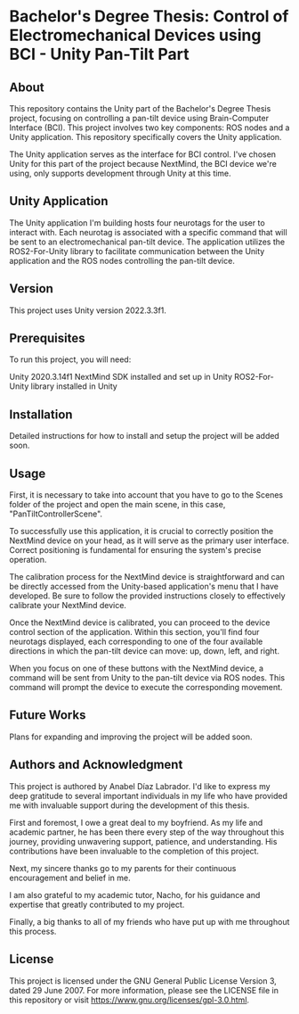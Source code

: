 # Bachelor's Degree Thesis: Control of Electromechanical Devices using BCI - Unity Pan-Tilt Part

## About
This repository contains the Unity part of the Bachelor's Degree Thesis project, focusing on controlling a pan-tilt device using Brain-Computer Interface (BCI). This project involves two key components: ROS nodes and a Unity application. This repository specifically covers the Unity application.

The Unity application serves as the interface for BCI control. I've chosen Unity for this part of the project because NextMind, the BCI device we're using, only supports development through Unity at this time.

## Unity Application
The Unity application I'm building hosts four neurotags for the user to interact with. Each neurotag is associated with a specific command that will be sent to an electromechanical pan-tilt device. The application utilizes the ROS2-For-Unity library to facilitate communication between the Unity application and the ROS nodes controlling the pan-tilt device.

## Version
This project uses Unity version 2022.3.3f1.

## Prerequisites
To run this project, you will need:

Unity 2020.3.14f1
NextMind SDK installed and set up in Unity
ROS2-For-Unity library installed in Unity

## Installation
Detailed instructions for how to install and setup the project will be added soon.

## Usage
First, it is necessary to take into account that you have to go to the Scenes folder of the project and open the main scene, in this case, "PanTiltControllerScene".

To successfully use this application, it is crucial to correctly position the NextMind device on your head, as it will serve as the primary user interface. Correct positioning is fundamental for ensuring the system's precise operation.

The calibration process for the NextMind device is straightforward and can be directly accessed from the Unity-based application's menu that I have developed. Be sure to follow the provided instructions closely to effectively calibrate your NextMind device.

Once the NextMind device is calibrated, you can proceed to the device control section of the application. Within this section, you'll find four neurotags displayed, each corresponding to one of the four available directions in which the pan-tilt device can move: up, down, left, and right.

When you focus on one of these buttons with the NextMind device, a command will be sent from Unity to the pan-tilt device via ROS nodes. This command will prompt the device to execute the corresponding movement.

## Future Works
Plans for expanding and improving the project will be added soon.

## Authors and Acknowledgment
This project is authored by Anabel Díaz Labrador. I'd like to express my deep gratitude to several important individuals in my life who have provided me with invaluable support during the development of this thesis.

First and foremost, I owe a great deal to my boyfriend. As my life and academic partner, he has been there every step of the way throughout this journey, providing unwavering support, patience, and understanding. His contributions have been invaluable to the completion of this project.

Next, my sincere thanks go to my parents for their continuous encouragement and belief in me.

I am also grateful to my academic tutor, Nacho, for his guidance and expertise that greatly contributed to my project.

Finally, a big thanks to all of my friends who have put up with me throughout this process.

## License
This project is licensed under the GNU General Public License Version 3, dated 29 June 2007. For more information, please see the LICENSE file in this repository or visit https://www.gnu.org/licenses/gpl-3.0.html.

